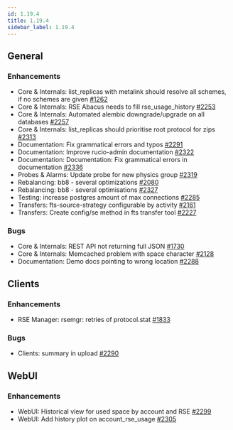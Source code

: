 ```yaml
---
id: 1.19.4
title: 1.19.4
sidebar_label: 1.19.4
---
```



## General

### Enhancements

-   Core & Internals: list_replicas with metalink should resolve all
    schemes, if no schemes are given
    [\#1262](https://github.com/rucio/rucio/issues/1262)
-   Core & Internals: RSE Abacus needs to fill rse_usage_history
    [\#2253](https://github.com/rucio/rucio/issues/2253)
-   Core & Internals: Automated alembic downgrade/upgrade on all
    databases [\#2257](https://github.com/rucio/rucio/issues/2257)
-   Core & Internals: list_replicas should prioritise root protocol for
    zips [\#2313](https://github.com/rucio/rucio/issues/2313)
-   Documentation: Fix grammatical errors and typos
    [\#2291](https://github.com/rucio/rucio/issues/2291)
-   Documentation: Improve rucio-admin documentation
    [\#2322](https://github.com/rucio/rucio/issues/2322)
-   Documentation: Documentation: Fix grammatical errors in
    documentation [\#2336](https://github.com/rucio/rucio/issues/2336)
-   Probes & Alarms: Update probe for new physics group
    [\#2319](https://github.com/rucio/rucio/issues/2319)
-   Rebalancing: bb8 - several optimizations
    [\#2080](https://github.com/rucio/rucio/issues/2080)
-   Rebalancing: bb8 - several optimisations
    [\#2327](https://github.com/rucio/rucio/issues/2327)
-   Testing: increase postgres amount of max connections
    [\#2285](https://github.com/rucio/rucio/issues/2285)
-   Transfers: fts-source-strategy configurable by activity
    [\#2161](https://github.com/rucio/rucio/issues/2161)
-   Transfers: Create config/se method in fts transfer tool
    [\#2227](https://github.com/rucio/rucio/issues/2227)

### Bugs

-   Core & Internals: REST API not returning full JSON
    [\#1730](https://github.com/rucio/rucio/issues/1730)
-   Core & Internals: Memcached problem with space character
    [\#2128](https://github.com/rucio/rucio/issues/2128)
-   Documentation: Demo docs pointing to wrong location
    [\#2288](https://github.com/rucio/rucio/issues/2288)

## Clients

### Enhancements

-   RSE Manager: rsemgr: retries of protocol.stat
    [\#1833](https://github.com/rucio/rucio/issues/1833)

### Bugs

-   Clients: summary in upload
    [\#2290](https://github.com/rucio/rucio/issues/2290)

## WebUI

### Enhancements

-   WebUI: Historical view for used space by account and RSE
    [\#2299](https://github.com/rucio/rucio/issues/2299)
-   WebUI: Add history plot on account_rse_usage
    [\#2305](https://github.com/rucio/rucio/issues/2305)
